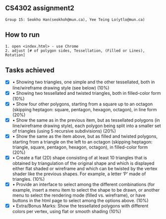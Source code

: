 ## CS4302 assignment2 ##
    Group 15: Seokho Han(seokhoh@mun.ca), Yee Teing Lo(ytlo@mun.ca)
## How to run
    1. open <index.html> - use Chrome 
    2. adjust [# of polygon sides, Tessellation, (Filled or Lines), Rotation]

## Tasks achieved 
- [x] • Showing two triangles, one simple and the other tessellated, both in line/wireframe drawing style (see below) (10%)
- [x] • Showing two tessellated and twisted triangles, both in filled-color form (10%)
- [x] • Show four other polygons, starting from a square up to an octagon (skipping heptagon: square, pentagon, hexagon, octagon), in line form (20%)
- [x] • Show the same as in the previous item, but as tessellated polygons (in line/wireframe drawing style), each polygon being split into a smaller set of triangles (using 5 recursive subdivisions) (20%)
- [x] • Show the same as the item above, but as filled and twisted polygons, starting from a triangle on the left to
an octagon (skipping heptagon: triangle, square, pentagon, hexagon, octagon), in filled-color form (20%)
- [x] • Create a flat (2D) shape consisting of at least 10 triangles that is obtained by triangulation of the original
shape and which is displayed either flat shaded or wireframe and which can be twisted by the vertex shader like the previous shapes. For example, a letter ‘P’ made of triangles. (10%)
- [x] • Provide an interface to select among the different combinations (for example, insert a menu item to select
the shape to be drawn, or another menu to select the rendering mode (filled vs. wireframe), or have buttons in the html page to select among the options above. (10%)
- [x] • Extra/Bonus Marks: Show the tessellated polygons with different colors per vertex, using flat or smooth
shading (10%)